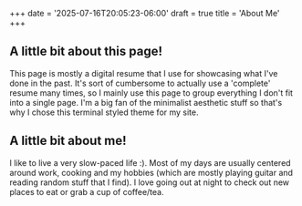+++
date = '2025-07-16T20:05:23-06:00'
draft = true
title = 'About Me'
+++
## A little bit about this page!

This page is mostly a digital resume that I use for showcasing what I've done in
the past. It's sort of cumbersome to actually use a 'complete' resume many
times, so I mainly use this page to group everything I don't fit into a single
page. I'm a big fan of the minimalist aesthetic stuff so that's why I chose this
terminal styled theme for my site.

## A little bit about me!

I like to live a very slow-paced life :). Most of my days are usually centered
around work, cooking and my hobbies (which are mostly playing guitar and reading
random stuff that I find). I love going out at night to check out new places to
eat or grab a cup of coffee/tea.
